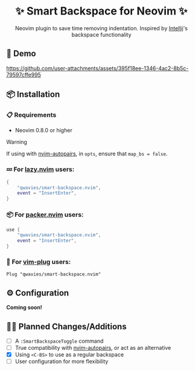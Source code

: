 <h1 align="center">✨ Smart Backspace for Neovim ✨</h1>

<p align="center">Neovim plugin to save time removing indentation. Inspired by <a href="https://www.jetbrains.com/idea/">Intellij</a>'s backspace functionality</p>

## 🚀 Demo

https://github.com/user-attachments/assets/395f18ee-1346-4ac2-8b5c-79597cffe995

## 📦 Installation

### 📋 Requirements

- Neovim 0.8.0 or higher

> [!WARNING]
> If using with [nvim-autopairs](https://github.com/windwp/nvim-autopairs), in `opts`, ensure that `map_bs = false`.

### 💤 For [lazy.nvim](https://lazy.folke.io) users:

```lua
{
    "qwavies/smart-backspace.nvim",
    event = "InsertEnter",
}
```

### 📦 For [packer.nvim](https://github.com/wbthomason/packer.nvim) users:

```lua
use {
    "qwavies/smart-backspace.nvim",
    event = "InsertEnter",
}
```

### 🔌 For [vim-plug](https://github.com/junegunn/vim-plug) users:

```vim
Plug "qwavies/smart-backspace.nvim"
```

## ⚙  Configuration

**Coming soon!**

## 👨‍💻 Planned Changes/Additions

- [ ] A `:SmartBackspaceToggle` command
- [ ] True compatibility with [nvim-autopairs](https://github.com/windwp/nvim-autopairs), or act as an alternative
- [x] Using `<C-BS>` to use as a regular backspace
- [ ] User configuration for more flexibility

